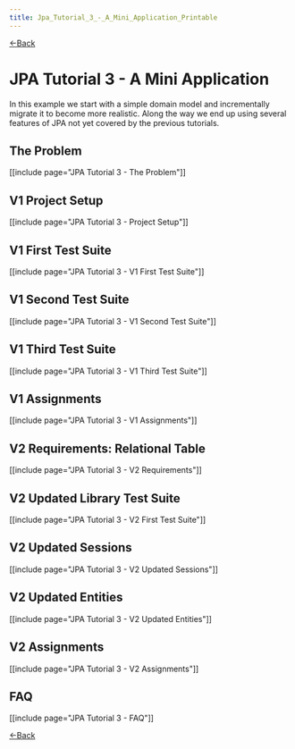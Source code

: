 ```yaml
---
title: Jpa_Tutorial_3_-_A_Mini_Application_Printable
---
```

[<-Back]({{_site.pagesurl}}/EJB_3_and_Java_Persistence_API)

# JPA Tutorial 3 - A Mini Application

In this example we start with a simple domain model and incrementally migrate it to become more realistic. Along the way we end up using several features of JPA not yet covered by the previous tutorials.

## The Problem
[[include page="JPA Tutorial 3 - The Problem"]]

## V1 Project Setup
[[include page="JPA Tutorial 3 - Project Setup"]]

## V1 First Test Suite
[[include page="JPA Tutorial 3 - V1 First Test Suite"]]

## V1 Second Test Suite
[[include page="JPA Tutorial 3 - V1 Second Test Suite"]]

## V1 Third Test Suite
[[include page="JPA Tutorial 3 - V1 Third Test Suite"]]

## V1 Assignments
[[include page="JPA Tutorial 3 - V1 Assignments"]]

## V2 Requirements: Relational Table
[[include page="JPA Tutorial 3 - V2 Requirements"]]

## V2 Updated Library Test Suite
[[include page="JPA Tutorial 3 - V2 First Test Suite"]]

## V2 Updated Sessions
[[include page="JPA Tutorial 3 - V2 Updated Sessions"]]

## V2 Updated Entities
[[include page="JPA Tutorial 3 - V2 Updated Entities"]]

## V2 Assignments
[[include page="JPA Tutorial 3 - V2 Assignments"]]

## FAQ
[[include page="JPA Tutorial 3 - FAQ"]]

[<-Back]({{_site.pagesurl}}/EJB_3_and_Java_Persistence_API)
